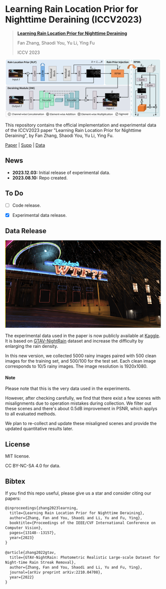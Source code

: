 # Learning Rain Location Prior for Nighttime Deraining (ICCV2023)

> [**Learning Rain Location Prior for Nighttime Deraining**]()
> 
> Fan Zhang, Shaodi You, Yu Li, Ying Fu
> 
> ICCV 2023

![framework](assets/framework.png)

This repository contains the official implementation and experimental data of the ICCV2023 paper "Learning Rain Location Prior for Nighttime Deraining", by Fan Zhang, Shaodi You, Yu Li, Ying Fu.

[Paper](https://openaccess.thecvf.com/content/ICCV2023/papers/Zhang_Learning_Rain_Location_Prior_for_Nighttime_Deraining_ICCV_2023_paper.pdf) | [Supp](https://openaccess.thecvf.com/content/ICCV2023/supplemental/Zhang_Learning_Rain_Location_ICCV_2023_supplemental.pdf) | [Data](https://www.kaggle.com/datasets/zkawfanx/gtav-nightrain-rerendered-version)





## News
- **2023.12.03:** Initial release of experimental data.
- **2023.08.10:** Repo created.

## To Do
- [ ] Code release.
- [x] Experimental data release.



## Data Release

![example](assets/example.gif)

The experimental data used in the paper is now publicly available at [Kaggle](https://www.kaggle.com/datasets/zkawfanx/gtav-nightrain-rerendered-version). It is based on [GTAV-NightRain](https://arxiv.org/pdf/2210.04708.pdf) dataset and increase the difficulty by enlarging the rain density.

In this new version, we collected 5000 rainy images paired with 500 clean images for the training set, and 500/100 for the test set. Each clean image corresponds to 10/5 rainy images. The image resolution is 1920x1080.

#### Note
Please note that this is the very data used in the experiments. 

However, after checking carefully, we find that there exist a few scenes with misalignments due to operation mistakes during collection. We filter out these scenes and there's about 0.5dB improvement in PSNR, which applys to all evaluated methods.

We plan to re-collect and update these misaligned scenes and provide the updated quantitative results later.


## License
MIT license.

CC BY-NC-SA 4.0 for data.

## Bibtex
If you find this repo useful, please give us a star and consider citing our papers:
```
@inproceedings{zhang2023learning,
  title={Learning Rain Location Prior for Nighttime Deraining},
  author={Zhang, Fan and You, Shaodi and Li, Yu and Fu, Ying},
  booktitle={Proceedings of the IEEE/CVF International Conference on Computer Vision},
  pages={13148--13157},
  year={2023}
}

@article{zhang2022gtav,
  title={GTAV-NightRain: Photometric Realistic Large-scale Dataset for Night-time Rain Streak Removal},
  author={Zhang, Fan and You, Shaodi and Li, Yu and Fu, Ying},
  journal={arXiv preprint arXiv:2210.04708},
  year={2022}
}
```

